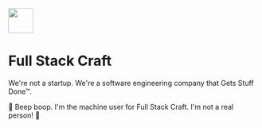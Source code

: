 <img src="https://fullstackcraft.com/logo.jpg" height="50" width="50"> 

# Full Stack Craft

We're not a startup. We're a software engineering company that Gets Stuff Done™.

🤖 Beep boop. I'm the machine user for Full Stack Craft. I'm not a real person! 🤖
